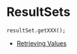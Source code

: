 # ResultSets

``resultSet.getXXX();``

* [Retrieving Values](http://docs.oracle.com/javase/tutorial/jdbc/basics/retrieving.html)

